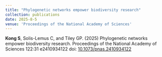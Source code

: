 ```yaml
---
title: "Phylogenetic networks empower biodiversity research"
collection: publications
date: 2025-8-5
venue: 'Proceedings of the National Academy of Sciences'
---
```

**Kong S**, Solis-Lemus C, and Tiley GP. (2025) Phylogenetic networks empower biodiversity research. Proceedings of the National Academy of Sciences 122:31 e2410934122 doi: [10.1073/pnas.2410934122](https://doi.org/10.1073/pnas.2410934122)